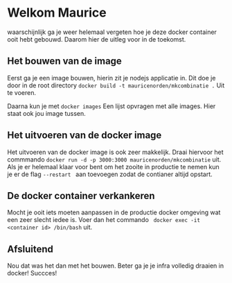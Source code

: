 # Welkom Maurice

waarschijnlijk ga je weer helemaal vergeten hoe je deze docker container ooit hebt gebouwd.
Daarom hier de uitleg voor in de toekomst.


## Het bouwen van de image

Eerst ga je een image bouwen, hierin zit je nodejs applicatie in.
Dit doe je door in de root directory `docker build -t mauricenorden/mkcombinatie .`
Uit te voeren.

Daarna kun je met `docker images`
Een lijst opvragen met alle images.
Hier staat ook jou image tussen.

## Het uitvoeren van de docker image

Het uitvoeren van de docker image is ook zeer makkelijk.
Draai hiervoor het commmando `docker run -d -p 3000:3000 mauricenorden/mkcombinatie` uit.
Als je er helemaal klaar voor bent om het zooite in productie te nemen kun je er de flag `--restart ` aan toevoegen zodat de contianer altijd opstart.



## De docker container verkankeren

Mocht je ooit iets moeten aanpassen in de productie docker omgeving wat een zeer slecht iedee is.
Voer dan het commando ` docker exec -it <container id> /bin/bash` uit.


## Afsluitend

Nou dat was het dan met het bouwen.
Beter ga je je infra volledig draaien in docker!
Succces!
